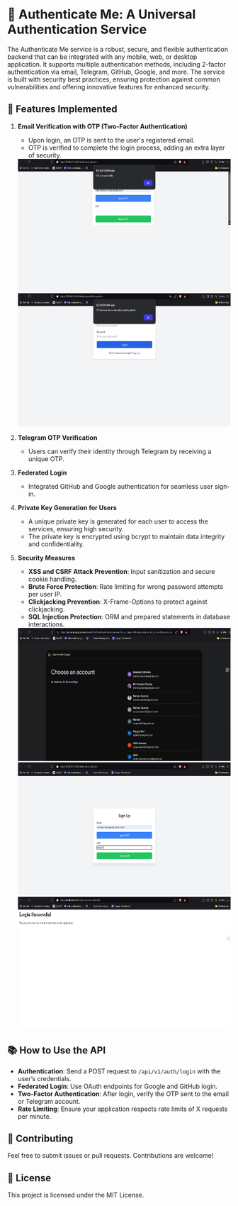 # 🤝 Authenticate Me: A Universal Authentication Service

The Authenticate Me service is a robust, secure, and flexible authentication backend that can be integrated with any mobile, web, or desktop application. It supports multiple authentication methods, including 2-factor authentication via email, Telegram, GitHub, Google, and more. The service is built with security best practices, ensuring protection against common vulnerabilities and offering innovative features for enhanced security.

## 🌟 Features Implemented

1. **Email Verification with OTP (Two-Factor Authentication)**
   - Upon login, an OTP is sent to the user's registered email.
   - OTP is verified to complete the login process, adding an extra layer of security.
  
   <img src="images/otp_sent_1.png" alt="OTP Sent - Step 1" height="300" />
   <img src="images/otp_sent_2.png" alt="OTP Sent - Step 2" height="300" />

2. **Telegram OTP Verification**
   - Users can verify their identity through Telegram by receiving a unique OTP.

3. **Federated Login**
   - Integrated GitHub and Google authentication for seamless user sign-in.

4. **Private Key Generation for Users**
   - A unique private key is generated for each user to access the services, ensuring high security.
   - The private key is encrypted using bcrypt to maintain data integrity and confidentiality.

5. **Security Measures**
   - **XSS and CSRF Attack Prevention**: Input sanitization and secure cookie handling.
   - **Brute Force Protection**: Rate limiting for wrong password attempts per user IP.
   - **Clickjacking Prevention**: X-Frame-Options to protect against clickjacking.
   - **SQL Injection Protection**: ORM and prepared statements in database interactions.

   <img src="images/google_auth.png" alt="Google Authentication" height="300" />

   <img src="images/check_otp.png" alt="Check OTP" height="300" />
   <img src="images/login_success.png" alt="Login Success" height="300" />

## 📚 How to Use the API

- **Authentication**: Send a POST request to `/api/v1/auth/login` with the user’s credentials.
- **Federated Login**: Use OAuth endpoints for Google and GitHub login.
- **Two-Factor Authentication**: After login, verify the OTP sent to the email or Telegram account.
- **Rate Limiting**: Ensure your application respects rate limits of X requests per minute.

## 🤝 Contributing

Feel free to submit issues or pull requests. Contributions are welcome!

## 📄 License

This project is licensed under the MIT License.
